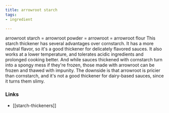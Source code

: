 ```yaml
---
title: arrowroot starch
tags:
- ingredient

---
```

arrowroot starch = arrowroot powder = arrowroot = arrowroot flour This starch thickener has several advantages over cornstarch. It has a more neutral flavor, so it's a good thickener for delicately flavored sauces. It also works at a lower temperature, and tolerates acidic ingredients and prolonged cooking better. And while sauces thickened with cornstarch turn into a spongy mess if they're frozen, those made with arrowroot can be frozen and thawed with impunity. The downside is that arrowroot is pricier than cornstarch, and it's not a good thickener for dairy-based sauces, since it turns them slimy.

### Links

* [[starch-thickeners]]
